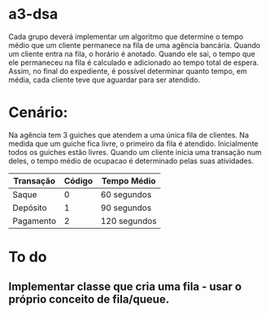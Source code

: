 # a3-dsa

Cada grupo deverá implementar um algoritmo que determine o tempo médio que um cliente
permanece na fila de uma agência bancária. Quando um cliente entra na fila, o horário é
anotado. Quando ele sai, o tempo que ele permaneceu na fila é calculado e adicionado ao
tempo total de espera. Assim, no final do expediente, é possível determinar quanto tempo, em
média, cada cliente teve que aguardar para ser atendido.

# Cenário:

Na agência tem 3 guiches que atendem a uma única fila de clientes.
Na medida que um guiche fica livre, o primeiro da fila é atendido.
Inicialmente todos os guiches estão livres.
Quando um cliente inicia uma transação num deles, o tempo médio de ocupacao é determinado pelas suas atividades.

<table>
    <thead>
        <tr>
            <th>Transação</th>
            <th>Código</th>
            <th>Tempo Médio</th>
        </tr>
    </thead>
    <tbody>
        <tr>
            <td>Saque</td>
            <td>0</td>
            <td>60 segundos</td>
        </tr>
        <tr>
            <td>Depósito</td>
            <td>1</td>
            <td>90 segundos</td>
        </tr>
        <tr>
            <td>Pagamento</td>
            <td>2</td>
            <td>120 segundos</td>
        </tr>
    </tbody>
</table>

# To do

## Implementar classe que cria uma fila - usar o próprio conceito de fila/queue.
